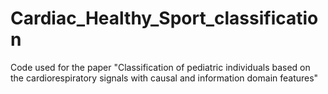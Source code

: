 # Cardiac_Healthy_Sport_classification
Code used for the paper "Classification of pediatric individuals based on the cardiorespiratory signals with causal and information domain features"
